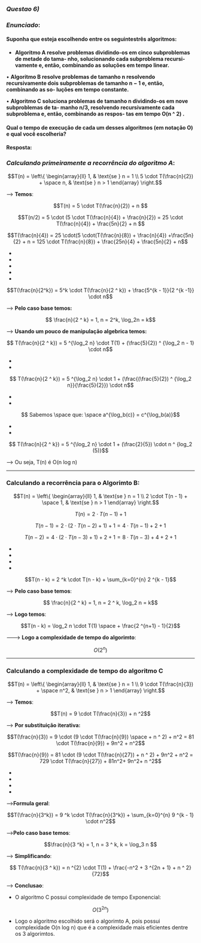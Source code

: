 ### _Questao 6)_

### _Enunciado_:

#### Suponha que esteja escolhendo entre os seguintestrês algoritmos:

* __Algoritmo A resolve problemas dividindo-os
em cinco subproblemas de metade do tama-
nho, solucionando cada subproblema recursi-
vamente e, então, combinando as soluções em
tempo linear.__

• __Algoritmo B resolve problemas de tamanho n
resolvendo recursivamente dois subproblemas
de tamanho n − 1 e, então, combinando as so-
luções em tempo constante.__

• __Algoritmo C soluciona problemas de tamanho
n dividindo-os em nove subproblemas de ta-
manho n/3, resolvendo recursivamente cada
subproblema e, então, combinando as respos-
tas em tempo O(n ^ 2) .__

#### Qual o tempo de execução de cada um desses algoritmos (em notação O) e qual você escolheria?


#### Resposta:

### _Calculando primeiramente a recorrência do algoritmo A_:

$$T(n) = \left\{ 
\begin{array}{ll} 
1, & \text{se } n = 1 \\ 
5 \cdot T(\frac{n}{2}) + \space n, & \text{se } n > 1 
\end{array} 
\right.$$

--> __Temos__:

$$T(n) = 5 \cdot T(\frac{n}{2}) + n $$

$$T(n/2) = 5 \cdot (5 \cdot T(\frac{n}{4}) + \frac{n}{2})  = 25 \cdot T(\frac{n}{4}) + \frac{5n}{2} + n $$



$$T(\frac{n}{4}) = 25 \cdot(5 \cdot(T(\frac{n}{8}) + \frac{n}{4}) +\frac{5n}{2} + n = 125 \cdot T(\frac{n}{8}) + \frac{25n}{4} + \frac{5n}{2} + n$$

*
*
*
*
*

$$T(\frac{n}{2^k}) = 5^k \cdot T(\frac{n}{2 ^ k}) + \frac{5^{k - 1}}{2 ^{k -1}} \cdot n$$



--> __Pelo caso base temos:__

$$ \frac{n}{2 ^ k} = 1, n = 2^k, \log_2n = k$$



--> __Usando um pouco de manipulação algebrica temos:__


$$ T(\frac{n}{2 ^ k}) = 5 ^{\log_2 n} \cdot T(1) + (\frac{5}{2}) ^ {\log_2 n - 1}  \cdot n$$

*
*
$$ T(\frac{n}{2 ^ k}) = 5 ^{\log_2 n} \cdot 1 + (\frac{(\frac{5}{2}) ^ {\log_2 n}}{\frac{5}{2}})  \cdot n$$

* 
*
$$ Sabemos \space que: \space a^{\log_b(c)} = c^{\log_b(a)}$$

*
*
$$ T(\frac{n}{2 ^ k}) = 5 ^{\log_2 n} \cdot 1 + (\frac{2}{5})  \cdot n ^ {log_2 (5)}$$


--> Ou seja, T(n) é O(n log n)

-------------

### Calculando a recorrência para o Algorimto B:

$$T(n) = \left\{ 
\begin{array}{ll} 
1, & \text{se } n = 1 \\ 
2 \cdot T(n - 1) + \space 1, & \text{se } n > 1 
\end{array} 
\right.$$



$$T(n) = 2 \cdot T(n -1) + 1$$

$$T(n - 1) = 2 \cdot (2 \cdot T(n-2) + 1) + 1 = 4 \cdot T(n- 1) + 2 + 1$$

$$T(n - 2) = 4 \cdot(2 \cdot T(n-3) + 1) + 2 + 1 = 8 \cdot T(n-3) + 4 + 2 + 1$$

*
*
*
*
$$T(n - k) = 2 ^k \cdot T(n - k) + \sum_{k=0}^{n} 2 ^{k - 1}$$

--> __Pelo caso base temos__:

$$ \frac{n}{2 ^ k} = 1, n = 2 ^ k, \log_2 n = k$$


--> __Logo temos__:

$$T(n - k) = \log_2 n \cdot T(1) \space + \frac{2 ^{n+1} - 1}{2}$$


---> __Logo a complexidade de tempo do algorimto__:

$$ O(2^n) $$

---

### Calculando a complexidade de tempo do algoritmo C

$$T(n) = \left\{ 
\begin{array}{ll} 
1, & \text{se } n = 1 \\ 
9 \cdot T(\frac{n}{3}) + \space n^2, & \text{se } n > 1 
\end{array} 
\right.$$ 

--> __Temos__:

$$T(n) = 9 \cdot T(\frac{n}{3}) + n ^2$$

--> __Por substituição iterativa:__

$$T(\frac{n}{3}) = 9 \cdot (9 \cdot T(\frac{n}{9}) \space + n ^ 2) + n^2 = 81 \cdot T(\frac{n}{9}) + 9n^2 + n^2$$

$$T(\frac{n}{9}) = 81 \cdot (9 \cdot T(\frac{n}{27}) + n ^ 2) + 9n^2 + n^2 = 729 \cdot T(\frac{n}{27}) + 81n^2+ 9n^2+ n ^2$$


*
*
*
*

-->__Formula geral__:

$$T(\frac{n}{3^k}) = 9 ^k \cdot T(\frac{n}{3^k}) + \sum_{k=0}^{n} 9 ^{k - 1} \cdot n^2$$

-->__Pelo caso base temos__:

$$\frac{n}{3 ^k} = 1, n = 3 ^ k, k = \log_3 n $$

--> __Simplificando__:

$$ T(\frac{n}{3 ^ k}) = n ^{2} \cdot T(1) + \frac{-n^2 + 3 ^{2n + 1} + n ^ 2}{72}$$

--> __Conclusao__:

* O algoritmo C possui complexidade de tempo Exponencial:

$$ O(3 ^{2n})$$


* Logo o algoritmo escolhido será o algorimto A, pois possui complexidade O(n log n) que é a complexidade mais eficientes dentre os 3 algorimtos.